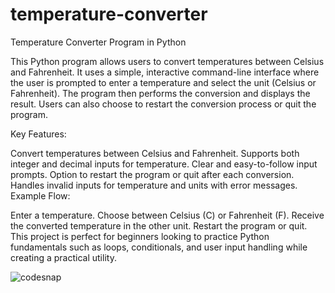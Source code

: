# temperature-converter
Temperature Converter Program in Python

This Python program allows users to convert temperatures between Celsius and Fahrenheit. It uses a simple, interactive command-line interface where the user is prompted to enter a temperature and select the unit (Celsius or Fahrenheit). The program then performs the conversion and displays the result. Users can also choose to restart the conversion process or quit the program.

Key Features:

Convert temperatures between Celsius and Fahrenheit.
Supports both integer and decimal inputs for temperature.
Clear and easy-to-follow input prompts.
Option to restart the program or quit after each conversion.
Handles invalid inputs for temperature and units with error messages.
Example Flow:

Enter a temperature.
Choose between Celsius (C) or Fahrenheit (F).
Receive the converted temperature in the other unit.
Restart the program or quit.
This project is perfect for beginners looking to practice Python fundamentals such as loops, conditionals, and user input handling while creating a practical utility.

![codesnap](https://github.com/user-attachments/assets/67ebe14b-7da3-4ddf-a14c-3c9207a92e44)
